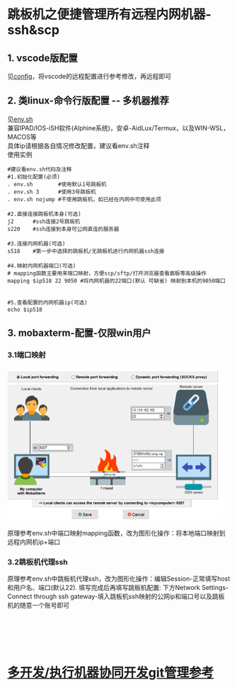 # 跳板机之便捷管理所有远程内网机器-ssh&scp

## 1. vscode版配置
见[config](./config)，将vscode的远程配置进行参考修改，再远程即可  

## 2. 类linux-命令行版配置 -- 多机器推荐
见[env.sh](./env.sh)  
兼容IPAD/IOS-iSH软件(Alphine系统)，安卓-AidLux/Termux，以及WIN-WSL，MACOS等  
具体ip请根据各自情况修改配置，建议看env.sh注释  
使用实例  
```
#建议看env.sh代码及注释
#1.初始化配置(必须)
. env.sh        #使用默认1号跳板机
. env.sh 3      #使用3号跳板机
. env.sh nojump #不使用跳板机，如已经在内网中可使用此项

#2.直接连接跳板机本身(可选)
j2      #ssh连接2号跳板机
s220    #ssh连接到本身可公网直连的服务器

#3.连接内网机器(可选)
s518    #第一步中选择的跳板机/无跳板机进行内网机器ssh连接

#4.映射内网机器端口(可选)
# mapping函数主要用来端口映射，方便scp/sftp/打开浏览器查看面板等高级操作
mapping $ip518 22 9050 #将内网机器的22端口(默认 可缺省) 映射到本机的9050端口


#5.查看配置的内网机器ip(可选)
echo $ip518

```

## 3. mobaxterm-配置-仅限win用户
### 3.1端口映射  
<img src=".img/chuantou.png" style="zoom:50%;" /><br>  
原理参考env.sh中端口映射mapping函数，改为图形化操作：将本地端口映射到远程内网机ip+端口  

### 3.2跳板机代理ssh  
原理参考env.sh中跳板机代理ssh，改为图形化操作：编辑Session-正常填写host和用户名、端口(默认22). 填写完成后再填写跳板机配置: 下方Network Settings-Connect through ssh gateway-填入跳板机ssh映射的公网ip和端口号以及跳板机的随意一个账号即可

<br>
<br>
<br>
<br>


# [多开发/执行机器协同开发git管理参考](../中心化多机器开发推荐配置.md)